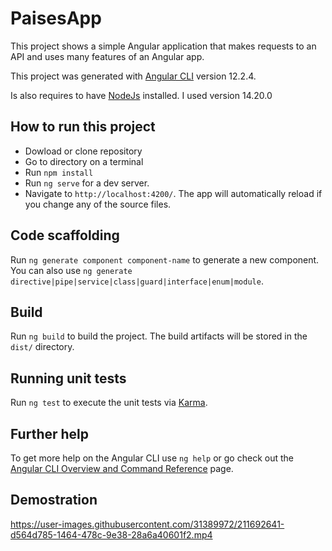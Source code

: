# PaisesApp

This project shows a simple Angular application that makes requests to an API and uses many features of an Angular app.

This project was generated with [Angular CLI](https://github.com/angular/angular-cli) version 12.2.4.

Is also requires to have [NodeJs](https://nodejs.org/download/release/v14.20.0/) installed. I used version 14.20.0 

## How to run this project
* Dowload or clone repository
* Go to directory on a terminal 
* Run `npm install`
* Run `ng serve` for a dev server.
* Navigate to `http://localhost:4200/`. 
The app will automatically reload if you change any of the source files.

## Code scaffolding

Run `ng generate component component-name` to generate a new component. You can also use `ng generate directive|pipe|service|class|guard|interface|enum|module`.

## Build

Run `ng build` to build the project. The build artifacts will be stored in the `dist/` directory.

## Running unit tests

Run `ng test` to execute the unit tests via [Karma](https://karma-runner.github.io).

## Further help

To get more help on the Angular CLI use `ng help` or go check out the [Angular CLI Overview and Command Reference](https://angular.io/cli) page.

## Demostration

https://user-images.githubusercontent.com/31389972/211692641-d564d785-1464-478c-9e38-28a6a40601f2.mp4
